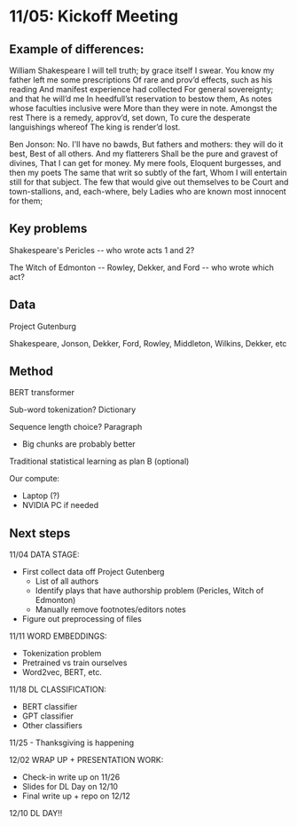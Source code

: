 # 11/05: Kickoff Meeting

## Example of differences:

William Shakespeare
I will tell truth; by grace itself I swear.
You know my father left me some prescriptions
Of rare and prov’d effects, such as his reading
And manifest experience had collected
For general sovereignty; and that he will’d me
In heedfull’st reservation to bestow them,
As notes whose faculties inclusive were
More than they were in note. Amongst the rest
There is a remedy, approv’d, set down,
To cure the desperate languishings whereof
The king is render’d lost.

Ben Jonson:
No. I'll have no bawds,
But fathers and mothers: they will do it best,
Best of all others. And my flatterers
Shall be the pure and gravest of divines,
That I can get for money. My mere fools,
Eloquent burgesses, and then my poets
The same that writ so subtly of the fart,
Whom I will entertain still for that subject.
The few that would give out themselves to be
Court and town-stallions, and, each-where, bely
Ladies who are known most innocent for them;

## Key problems

Shakespeare's Pericles -- who wrote acts 1 and 2?

The Witch of Edmonton -- Rowley, Dekker, and Ford -- who wrote which act?

## Data

Project Gutenburg

Shakespeare, Jonson, Dekker, Ford, Rowley, Middleton, Wilkins, Dekker, etc

## Method

BERT transformer

Sub-word tokenization? Dictionary

Sequence length choice? Paragraph
- Big chunks are probably better

Traditional statistical learning as plan B (optional)

Our compute:
- Laptop (?)
- NVIDIA PC if needed

## Next steps

11/04 DATA STAGE:
- First collect data off Project Gutenberg 
    - List of all authors
    - Identify plays that have authorship problem (Pericles, Witch of Edmonton)
    - Manually remove footnotes/editors notes
- Figure out preprocessing of files

11/11 WORD EMBEDDINGS:
- Tokenization problem
- Pretrained vs train ourselves
- Word2vec, BERT, etc.

11/18 DL CLASSIFICATION:
- BERT classifier
- GPT classifier
- Other classifiers

11/25 - Thanksgiving is happening

12/02 WRAP UP + PRESENTATION WORK:
- Check-in write up on 11/26
- Slides for DL Day on 12/10
- Final write up + repo on 12/12

12/10 DL DAY!!
